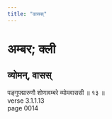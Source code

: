 ```yaml
---
title: "वासस्"
---
```


# अम्बर; क्ली
## व्योमन्, वासस्
पङ्गुपद्मारुणौ शोणावम्बरे व्योमवाससी ॥ १३ ॥<br />verse 3.1.1.13<br />page 0014

